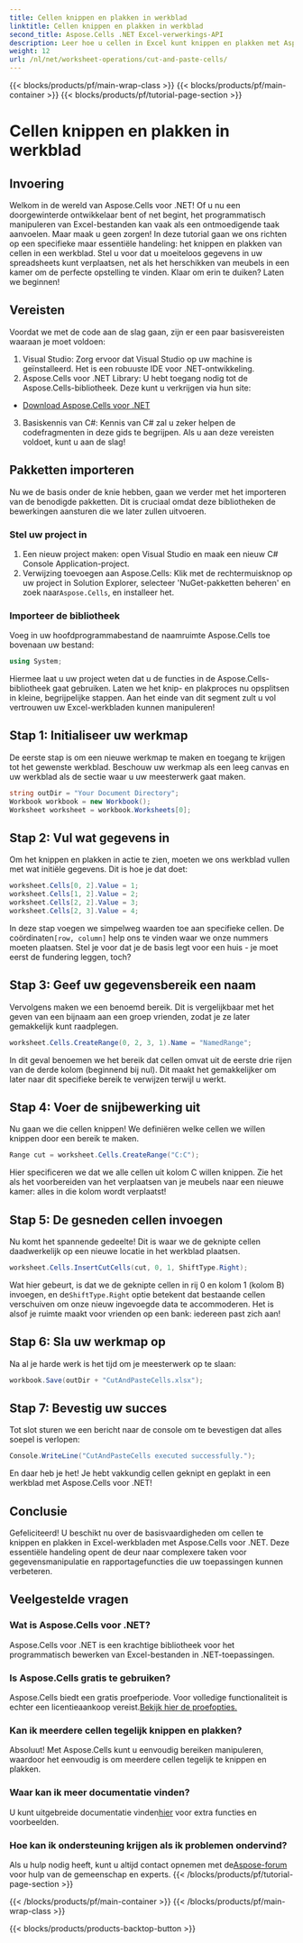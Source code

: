 ```yaml
---
title: Cellen knippen en plakken in werkblad
linktitle: Cellen knippen en plakken in werkblad
second_title: Aspose.Cells .NET Excel-verwerkings-API
description: Leer hoe u cellen in Excel kunt knippen en plakken met Aspose.Cells voor .NET met deze eenvoudige stapsgewijze zelfstudie.
weight: 12
url: /nl/net/worksheet-operations/cut-and-paste-cells/
---
```


{{< blocks/products/pf/main-wrap-class >}}
{{< blocks/products/pf/main-container >}}
{{< blocks/products/pf/tutorial-page-section >}}

# Cellen knippen en plakken in werkblad

## Invoering
Welkom in de wereld van Aspose.Cells voor .NET! Of u nu een doorgewinterde ontwikkelaar bent of net begint, het programmatisch manipuleren van Excel-bestanden kan vaak als een ontmoedigende taak aanvoelen. Maar maak u geen zorgen! In deze tutorial gaan we ons richten op een specifieke maar essentiële handeling: het knippen en plakken van cellen in een werkblad. Stel u voor dat u moeiteloos gegevens in uw spreadsheets kunt verplaatsen, net als het herschikken van meubels in een kamer om de perfecte opstelling te vinden. Klaar om erin te duiken? Laten we beginnen!
## Vereisten
Voordat we met de code aan de slag gaan, zijn er een paar basisvereisten waaraan je moet voldoen:
1. Visual Studio: Zorg ervoor dat Visual Studio op uw machine is geïnstalleerd. Het is een robuuste IDE voor .NET-ontwikkeling.
2. Aspose.Cells voor .NET Library: U hebt toegang nodig tot de Aspose.Cells-bibliotheek. Deze kunt u verkrijgen via hun site:
- [Download Aspose.Cells voor .NET](https://releases.aspose.com/cells/net/)
3. Basiskennis van C#: Kennis van C# zal u zeker helpen de codefragmenten in deze gids te begrijpen.
Als u aan deze vereisten voldoet, kunt u aan de slag!
## Pakketten importeren
Nu we de basis onder de knie hebben, gaan we verder met het importeren van de benodigde pakketten. Dit is cruciaal omdat deze bibliotheken de bewerkingen aansturen die we later zullen uitvoeren.
### Stel uw project in
1. Een nieuw project maken: open Visual Studio en maak een nieuw C# Console Application-project.
2.  Verwijzing toevoegen aan Aspose.Cells: Klik met de rechtermuisknop op uw project in Solution Explorer, selecteer 'NuGet-pakketten beheren' en zoek naar`Aspose.Cells`, en installeer het.
### Importeer de bibliotheek
Voeg in uw hoofdprogrammabestand de naamruimte Aspose.Cells toe bovenaan uw bestand:
```csharp
using System;
```
Hiermee laat u uw project weten dat u de functies in de Aspose.Cells-bibliotheek gaat gebruiken.
Laten we het knip- en plakproces nu opsplitsen in kleine, begrijpelijke stappen. Aan het einde van dit segment zult u vol vertrouwen uw Excel-werkbladen kunnen manipuleren!
## Stap 1: Initialiseer uw werkmap
De eerste stap is om een nieuwe werkmap te maken en toegang te krijgen tot het gewenste werkblad. Beschouw uw werkmap als een leeg canvas en uw werkblad als de sectie waar u uw meesterwerk gaat maken.
```csharp
string outDir = "Your Document Directory";
Workbook workbook = new Workbook();
Worksheet worksheet = workbook.Worksheets[0];
```
## Stap 2: Vul wat gegevens in
Om het knippen en plakken in actie te zien, moeten we ons werkblad vullen met wat initiële gegevens. Dit is hoe je dat doet:
```csharp
worksheet.Cells[0, 2].Value = 1;
worksheet.Cells[1, 2].Value = 2;
worksheet.Cells[2, 2].Value = 3;
worksheet.Cells[2, 3].Value = 4;
```
 In deze stap voegen we simpelweg waarden toe aan specifieke cellen. De coördinaten`[row, column]` help ons te vinden waar we onze nummers moeten plaatsen. Stel je voor dat je de basis legt voor een huis - je moet eerst de fundering leggen, toch?
## Stap 3: Geef uw gegevensbereik een naam
Vervolgens maken we een benoemd bereik. Dit is vergelijkbaar met het geven van een bijnaam aan een groep vrienden, zodat je ze later gemakkelijk kunt raadplegen.
```csharp
worksheet.Cells.CreateRange(0, 2, 3, 1).Name = "NamedRange";
```
In dit geval benoemen we het bereik dat cellen omvat uit de eerste drie rijen van de derde kolom (beginnend bij nul). Dit maakt het gemakkelijker om later naar dit specifieke bereik te verwijzen terwijl u werkt.
## Stap 4: Voer de snijbewerking uit
Nu gaan we die cellen knippen! We definiëren welke cellen we willen knippen door een bereik te maken.
```csharp
Range cut = worksheet.Cells.CreateRange("C:C");
```
Hier specificeren we dat we alle cellen uit kolom C willen knippen. Zie het als het voorbereiden van het verplaatsen van je meubels naar een nieuwe kamer: alles in die kolom wordt verplaatst!
## Stap 5: De gesneden cellen invoegen
Nu komt het spannende gedeelte! Dit is waar we de geknipte cellen daadwerkelijk op een nieuwe locatie in het werkblad plaatsen.
```csharp
worksheet.Cells.InsertCutCells(cut, 0, 1, ShiftType.Right);
```
 Wat hier gebeurt, is dat we de geknipte cellen in rij 0 en kolom 1 (kolom B) invoegen, en de`ShiftType.Right` optie betekent dat bestaande cellen verschuiven om onze nieuw ingevoegde data te accommoderen. Het is alsof je ruimte maakt voor vrienden op een bank: iedereen past zich aan!
## Stap 6: Sla uw werkmap op
Na al je harde werk is het tijd om je meesterwerk op te slaan:
```csharp
workbook.Save(outDir + "CutAndPasteCells.xlsx");
```
## Stap 7: Bevestig uw succes
Tot slot sturen we een bericht naar de console om te bevestigen dat alles soepel is verlopen:
```csharp
Console.WriteLine("CutAndPasteCells executed successfully.");
```
En daar heb je het! Je hebt vakkundig cellen geknipt en geplakt in een werkblad met Aspose.Cells voor .NET!
## Conclusie
Gefeliciteerd! U beschikt nu over de basisvaardigheden om cellen te knippen en plakken in Excel-werkbladen met Aspose.Cells voor .NET. Deze essentiële handeling opent de deur naar complexere taken voor gegevensmanipulatie en rapportagefuncties die uw toepassingen kunnen verbeteren.
## Veelgestelde vragen
### Wat is Aspose.Cells voor .NET?  
Aspose.Cells voor .NET is een krachtige bibliotheek voor het programmatisch bewerken van Excel-bestanden in .NET-toepassingen. 
### Is Aspose.Cells gratis te gebruiken?  
 Aspose.Cells biedt een gratis proefperiode. Voor volledige functionaliteit is echter een licentieaankoop vereist.[Bekijk hier de proefopties.](https://releases.aspose.com/)
### Kan ik meerdere cellen tegelijk knippen en plakken?  
Absoluut! Met Aspose.Cells kunt u eenvoudig bereiken manipuleren, waardoor het eenvoudig is om meerdere cellen tegelijk te knippen en plakken.
### Waar kan ik meer documentatie vinden?  
 U kunt uitgebreide documentatie vinden[hier](https://reference.aspose.com/cells/net/) voor extra functies en voorbeelden.
### Hoe kan ik ondersteuning krijgen als ik problemen ondervind?  
 Als u hulp nodig heeft, kunt u altijd contact opnemen met de[Aspose-forum](https://forum.aspose.com/c/cells/9) voor hulp van de gemeenschap en experts.
{{< /blocks/products/pf/tutorial-page-section >}}

{{< /blocks/products/pf/main-container >}}
{{< /blocks/products/pf/main-wrap-class >}}

{{< blocks/products/products-backtop-button >}}
